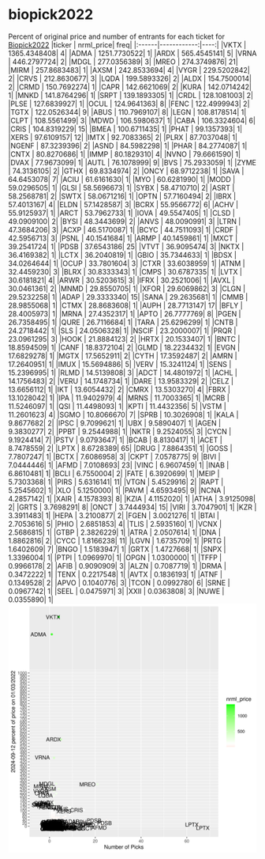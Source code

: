 # biopick2022
Percent of original price and number of entrants for each ticket for [Biopick2022](https://twitter.com/hashtag/Biopick2022)
|ticker |   nrml_price| freq|
|:------|------------:|----:|
|VKTX   | 1365.4348408|    4|
|ADMA   | 1251.7730522|    1|
|ARDX   |  565.4545141|    5|
|VRNA   |  446.2797724|    2|
|MDGL   |  277.0356389|    3|
|MREO   |  274.3749876|   21|
|MIRM   |  257.8683483|    1|
|AXSM   |  242.8533694|    4|
|VYGR   |  229.5202842|    2|
|CRVS   |  212.8630677|    3|
|LQDA   |  199.5893326|    2|
|ALDX   |  154.7500014|    2|
|CRMD   |  150.7692274|    1|
|CAPR   |  142.6621069|    2|
|KURA   |  142.0714242|    1|
|MNKD   |  141.8764296|    1|
|SRPT   |  139.1893305|    1|
|CRDL   |  128.1081003|    2|
|PLSE   |  127.6839927|    1|
|OCUL   |  124.9641363|    8|
|FENC   |  122.4999943|    2|
|TGTX   |  122.0526344|    9|
|ABUS   |  110.7969107|    8|
|LEGN   |  108.8178514|    1|
|CLPT   |  108.5561499|    3|
|MDWD   |  106.5980637|    1|
|CABA   |  106.3324604|    6|
|CRIS   |  104.8319229|   15|
|BMEA   |  100.6711435|    1|
|PHAT   |   99.1357393|    1|
|XERS   |   97.6109157|   12|
|IMTX   |   92.7083365|    2|
|PLRX   |   87.7037048|    1|
|NGENF  |   87.3239396|    2|
|ASND   |   84.5982298|    1|
|PHAR   |   84.2774087|    1|
|CNTX   |   80.8270686|    1|
|IMMP   |   80.1829310|    4|
|NVNO   |   79.6661590|    1|
|DVAX   |   77.9673099|    1|
|AUTL   |   76.1078999|    9|
|BVS    |   75.2933059|    1|
|ZYME   |   74.3136105|    2|
|GTHX   |   69.8334974|    2|
|ONCY   |   68.9712238|    1|
|SAVA   |   64.6453078|    7|
|ACIU   |   61.6161630|    1|
|MYO    |   60.6281990|    1|
|MODD   |   59.0296505|    1|
|GLSI   |   58.5696673|    1|
|SYBX   |   58.4710710|    2|
|ASRT   |   58.2568781|    2|
|SWTX   |   58.0671216|    1|
|OPTN   |   57.7160494|    2|
|IBRX   |   57.4013167|    4|
|ELDN   |   57.1428587|    3|
|BCRX   |   55.9566772|    6|
|ACHV   |   55.9125937|    1|
|ARCT   |   53.7962733|    1|
|IOVA   |   49.5547405|    1|
|CLSD   |   49.0909100|    2|
|BYSI   |   48.3443699|    2|
|ANVS   |   48.0090991|    3|
|LTRN   |   47.3684206|    3|
|ACXP   |   46.5170087|    1|
|BCYC   |   44.7511093|    1|
|CRDF   |   42.5956713|    3|
|PSNL   |   40.1541684|    1|
|ARMP   |   40.1459861|    1|
|MXCT   |   39.2541724|    1|
|PDSB   |   37.6543186|   25|
|VTVT   |   36.9095474|    3|
|NKTX   |   36.4169382|    1|
|LCTX   |   36.2040819|    1|
|GBIO   |   35.7344633|    1|
|BDSX   |   34.0264644|    1|
|OCUP   |   33.7801604|    3|
|CTXR   |   33.6038959|    1|
|ATNM   |   32.4459230|    3|
|BLRX   |   30.8333343|    1|
|CMPS   |   30.6787335|    1|
|LVTX   |   30.6181821|    4|
|ARWR   |   30.5203615|    3|
|IFRX   |   30.2521006|    1|
|AVXL   |   30.0461361|    2|
|MNMD   |   29.8550705|    1|
|XFOR   |   29.6069862|    3|
|CLGN   |   29.5232258|    1|
|ADAP   |   29.3333340|   15|
|SANA   |   29.2635681|    1|
|CMMB   |   28.9855068|    1|
|CTMX   |   28.8683608|    1|
|AUPH   |   28.7713147|   17|
|BFLY   |   28.4005973|    1|
|MRNA   |   27.4352317|    1|
|APTO   |   26.7777769|    8|
|PGEN   |   26.7358495|    1|
|QURE   |   26.7116684|    1|
|TARA   |   25.6296299|    1|
|CNTB   |   24.2718442|    1|
|SLS    |   24.0506328|    1|
|NSCIF  |   23.2000007|    1|
|PRQR   |   23.0961295|    3|
|HOOK   |   21.8884123|    2|
|HRTX   |   20.1533407|    1|
|BNTC   |   18.8594509|    1|
|CANF   |   18.8372104|    2|
|GLMD   |   18.2234432|    1|
|EVGN   |   17.6829278|    1|
|MGTX   |   17.5652911|    2|
|CYTH   |   17.3592487|    2|
|AMRN   |   17.2640951|    1|
|IMUX   |   15.5694886|    5|
|VERV   |   15.3241124|    1|
|SENS   |   15.2396995|    1|
|RLMD   |   14.5139808|    3|
|ADCT   |   14.4801972|    1|
|ACHL   |   14.1756483|    2|
|VERU   |   14.1748734|    1|
|DARE   |   13.9583329|    2|
|CELZ   |   13.6656112|    1|
|IKT    |   13.6054432|    2|
|CMRX   |   13.5303270|    4|
|FBRX   |   13.1028042|    1|
|IPA    |   11.9402979|    4|
|MRNS   |   11.7003365|    1|
|MCRB   |   11.5246097|    1|
|QSI    |   11.4498093|    1|
|KPTI   |   11.4432356|    5|
|VSTM   |   11.2601623|    4|
|SGMO   |   10.8066670|    7|
|SPRB   |   10.3026908|    1|
|KALA   |    9.8677682|    2|
|IPSC   |    9.7099621|    1|
|UBX    |    9.5890407|    1|
|AGEN   |    9.3830277|    2|
|PPBT   |    9.2544988|    1|
|NKTR   |    9.2524055|    3|
|CYCN   |    9.1924414|    7|
|PSTV   |    9.0793647|    1|
|BCAB   |    8.8130417|    1|
|ACET   |    8.7478559|    2|
|LPTX   |    8.6728389|   65|
|DRUG   |    7.8864351|    1|
|GOSS   |    7.7807247|    1|
|BCTX   |    7.6086958|    3|
|CKPT   |    7.0578775|    9|
|BIVI   |    7.0444446|    1|
|AFMD   |    7.0108693|   23|
|VINC   |    6.9607459|    1|
|INAB   |    6.8610481|    1|
|BCLI   |    6.7550004|    2|
|FATE   |    6.3920699|    1|
|MEIP   |    5.7303368|    1|
|PIRS   |    5.6316141|   11|
|VTGN   |    5.4529916|    2|
|RAPT   |    5.2545602|    1|
|XLO    |    5.1250000|    1|
|PAVM   |    4.6593495|    9|
|NCNA   |    4.2857142|    1|
|XAIR   |    4.1578393|    8|
|KZIA   |    4.1152020|    1|
|ATHA   |    3.9125098|    2|
|GRTS   |    3.7698291|    8|
|ONCT   |    3.7444934|   15|
|VIRI   |    3.7047901|    1|
|KZR    |    3.3911483|    1|
|HEPA   |    3.2100877|    2|
|FGEN   |    3.0021276|    1|
|BTAI   |    2.7053616|    5|
|PHIO   |    2.6851853|    4|
|TLIS   |    2.5935160|    1|
|VCNX   |    2.5686815|    1|
|GTBP   |    2.3826229|    1|
|ATRA   |    2.0507614|    1|
|DNA    |    1.8862816|    2|
|CYCC   |    1.8166238|   11|
|LGVN   |    1.6735709|    1|
|PRTG   |    1.6402609|    7|
|BNGO   |    1.5183947|    1|
|GRTX   |    1.4727668|    1|
|SNPX   |    1.3396004|    1|
|PTPI   |    1.0969970|    1|
|OPGN   |    1.0300000|    1|
|TFFP   |    0.9966178|    2|
|AFIB   |    0.9090909|    3|
|ALZN   |    0.7087719|    1|
|DRMA   |    0.3472222|    1|
|TENX   |    0.2217548|    1|
|AVTX   |    0.1836193|    1|
|ATNF   |    0.1349528|    2|
|APVO   |    0.1040776|    3|
|TCON   |    0.0992780|    6|
|SRNE   |    0.0967742|    1|
|SEEL   |    0.0475971|    3|
|XXII   |    0.0363808|    3|
|NUWE   |    0.0355890|    1|
![retvspicks](biopicks.png?raw=true)
